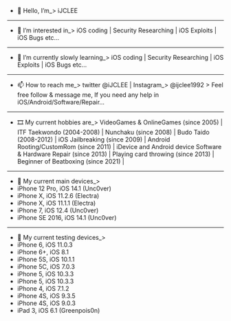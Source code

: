 - 👋 Hello, I’m_> iJCLEE
_____________________________________________________________________________________________________________________________
- 👀 I’m interested in_> iOS coding | Security Researching | iOS Exploits | iOS Bugs etc...
_____________________________________________________________________________________________________________________________
- 🌱 I’m currently slowly learning_> iOS coding | Security Researching | iOS Exploits | iOS Bugs etc...
_____________________________________________________________________________________________________________________________
- 📫 How to reach me_> twitter @iJCLEE | Instagram_> @ijclee1992 >
                       Feel free follow & message me, If you need any help in iOS/Android/Software/Repair...
_____________________________________________________________________________________________________________________________
- 🎞 My current hobbies are_> VideoGames & OnlineGames (since 2005) | ITF Taekwondo (2004-2008) | Nunchaku (since 2008) | Budo Taido (2008-2012) | iOS Jailbreaking (since 2009) | 
                              Android Rooting/CustomRom (since 2011) | iDevice and Android device Software & Hardware Repair (since 2013) |
                              Playing card throwing (since 2013) | Beginner of Beatboxing (since 2021) | 
_____________________________________________________________________________________________________________________________
- 📱 My current main devices_> 
- iPhone 12 Pro, iOS 14.1 (Unc0ver)
- iPhone X, iOS 11.2.6 (Electra)
- iPhone X, iOS 11.1.1 (Electra)
- iPhone 7, iOS 12.4 (Unc0ver)
- iPhone SE 2016, iOS 14.1 (Unc0ver)
_____________________________________________________________________________________________________________________________
- 📴 My current testing devices_>
- iPhone 6, iOS 11.0.3
- iPhone 6+, iOS 8.1
- iPhone 5S, iOS 10.1.1
- iPhone 5C, iOS 7.0.3
- iPhone 5, iOS 10.3.3
- iPhone 5, iOS 10.3.3
- iPhone 4, iOS 7.1.2
- iPhone 4S, iOS 9.3.5
- iPhone 4S, iOS 9.0.3
- iPad 3, iOS 6.1 (Greenpois0n)

